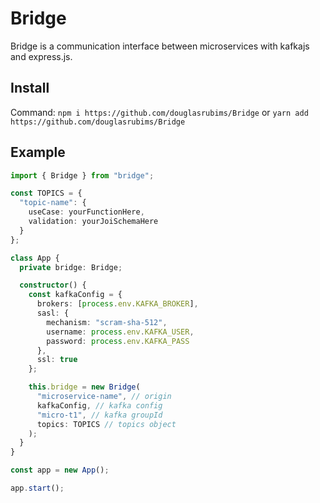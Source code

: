 # Bridge

Bridge is a communication interface between microservices with kafkajs and express.js.

## Install

Command: `npm i https://github.com/douglasrubims/Bridge` or `yarn add https://github.com/douglasrubims/Bridge`

## Example

```ts
import { Bridge } from "bridge";

const TOPICS = {
  "topic-name": {
    useCase: yourFunctionHere,
    validation: yourJoiSchemaHere
  }
};

class App {
  private bridge: Bridge;

  constructor() {
    const kafkaConfig = {
      brokers: [process.env.KAFKA_BROKER],
      sasl: {
        mechanism: "scram-sha-512",
        username: process.env.KAFKA_USER,
        password: process.env.KAFKA_PASS
      },
      ssl: true
    };

    this.bridge = new Bridge(
      "microservice-name", // origin
      kafkaConfig, // kafka config
      "micro-t1", // kafka groupId
      topics: TOPICS // topics object
    );
  }
}

const app = new App();

app.start();
```
